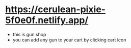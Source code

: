 # https://cerulean-pixie-5f0e0f.netlify.app/
- this is gun shop 
- you can add any gun to your cart by clicking cart icon 

